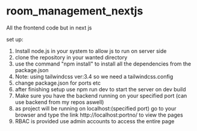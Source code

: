 # room_management_nextjs

All the frontend code but in next js 

set up:
1) Install node.js in your system to allow js to run on server side 
2) clone the repository in your wanted directory 
3) use the command "npm install" to install all the dependencies from the package.json
4) Note: using tailwindcss ver:3.4 so we need a tailwindcss.config
5) change package.json for ports etc 
6) after finishing setup use npm run dev to start the server on dev build 
7) Make sure you have the backend running on your specified port (can use backend from my repos aswell)
8) as project will be running on localhost:(specified port) go to your browser and type the link http://localhost:portno/ to view the pages 
9) RBAC is provided use admin accounts to access the entire page 
